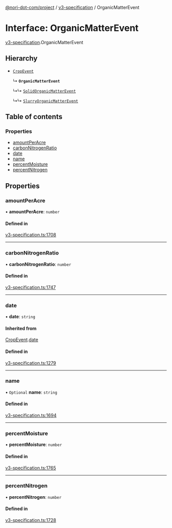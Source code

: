 [@nori-dot-com/project](../README.md) / [v3-specification](../modules/v3_specification.md) / OrganicMatterEvent

# Interface: OrganicMatterEvent

[v3-specification](../modules/v3_specification.md).OrganicMatterEvent

## Hierarchy

- [`CropEvent`](v3_specification.CropEvent.md)

  ↳ **`OrganicMatterEvent`**

  ↳↳ [`SolidOrganicMatterEvent`](v3_specification.SolidOrganicMatterEvent.md)

  ↳↳ [`SlurryOrganicMatterEvent`](v3_specification.SlurryOrganicMatterEvent.md)

## Table of contents

### Properties

- [amountPerAcre](v3_specification.OrganicMatterEvent.md#amountperacre)
- [carbonNitrogenRatio](v3_specification.OrganicMatterEvent.md#carbonnitrogenratio)
- [date](v3_specification.OrganicMatterEvent.md#date)
- [name](v3_specification.OrganicMatterEvent.md#name)
- [percentMoisture](v3_specification.OrganicMatterEvent.md#percentmoisture)
- [percentNitrogen](v3_specification.OrganicMatterEvent.md#percentnitrogen)

## Properties

### amountPerAcre

• **amountPerAcre**: `number`

#### Defined in

[v3-specification.ts:1708](https://github.com/nori-dot-eco/nori-dot-com/blob/8e6dd1a/packages/project/src/v3-specification.ts#L1708)

___

### carbonNitrogenRatio

• **carbonNitrogenRatio**: `number`

#### Defined in

[v3-specification.ts:1747](https://github.com/nori-dot-eco/nori-dot-com/blob/8e6dd1a/packages/project/src/v3-specification.ts#L1747)

___

### date

• **date**: `string`

#### Inherited from

[CropEvent](v3_specification.CropEvent.md).[date](v3_specification.CropEvent.md#date)

#### Defined in

[v3-specification.ts:1279](https://github.com/nori-dot-eco/nori-dot-com/blob/8e6dd1a/packages/project/src/v3-specification.ts#L1279)

___

### name

• `Optional` **name**: `string`

#### Defined in

[v3-specification.ts:1694](https://github.com/nori-dot-eco/nori-dot-com/blob/8e6dd1a/packages/project/src/v3-specification.ts#L1694)

___

### percentMoisture

• **percentMoisture**: `number`

#### Defined in

[v3-specification.ts:1765](https://github.com/nori-dot-eco/nori-dot-com/blob/8e6dd1a/packages/project/src/v3-specification.ts#L1765)

___

### percentNitrogen

• **percentNitrogen**: `number`

#### Defined in

[v3-specification.ts:1728](https://github.com/nori-dot-eco/nori-dot-com/blob/8e6dd1a/packages/project/src/v3-specification.ts#L1728)
